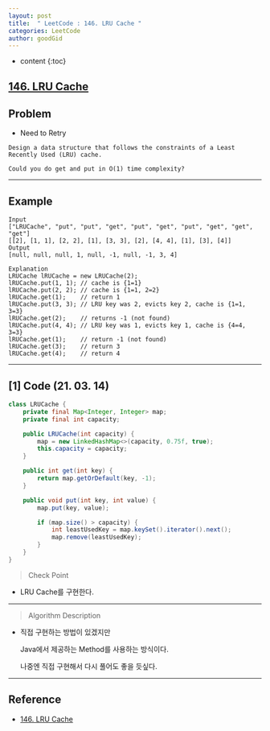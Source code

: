 ```yaml
---
layout: post
title:  " LeetCode : 146. LRU Cache "
categories: LeetCode
author: goodGid
---
```

* content
{:toc}

## [146. LRU Cache](https://leetcode.com/problems/lru-cache/)

## Problem

* Need to Retry

```
Design a data structure that follows the constraints of a Least Recently Used (LRU) cache.

Could you do get and put in O(1) time complexity?
```





---

## Example

```
Input
["LRUCache", "put", "put", "get", "put", "get", "put", "get", "get", "get"]
[[2], [1, 1], [2, 2], [1], [3, 3], [2], [4, 4], [1], [3], [4]]
Output
[null, null, null, 1, null, -1, null, -1, 3, 4]

Explanation
LRUCache lRUCache = new LRUCache(2);
lRUCache.put(1, 1); // cache is {1=1}
lRUCache.put(2, 2); // cache is {1=1, 2=2}
lRUCache.get(1);    // return 1
lRUCache.put(3, 3); // LRU key was 2, evicts key 2, cache is {1=1, 3=3}
lRUCache.get(2);    // returns -1 (not found)
lRUCache.put(4, 4); // LRU key was 1, evicts key 1, cache is {4=4, 3=3}
lRUCache.get(1);    // return -1 (not found)
lRUCache.get(3);    // return 3
lRUCache.get(4);    // return 4
```

---

## [1] Code (21. 03. 14)

``` java
class LRUCache {
    private final Map<Integer, Integer> map;
    private final int capacity;

    public LRUCache(int capacity) {
        map = new LinkedHashMap<>(capacity, 0.75f, true);
        this.capacity = capacity;
    }

    public int get(int key) {
        return map.getOrDefault(key, -1);
    }

    public void put(int key, int value) {
        map.put(key, value);

        if (map.size() > capacity) {
            int leastUsedKey = map.keySet().iterator().next();
            map.remove(leastUsedKey);
        }
    }
}
```

> Check Point

* LRU Cache를 구현한다.

---

> Algorithm Description

* 직접 구현하는 방법이 있겠지만

  Java에서 제공하는 Method를 사용하는 방식이다.

  나중엔 직접 구현해서 다시 풀어도 좋을 듯싶다.




---

## Reference

* [146. LRU Cache](https://leetcode.com/problems/lru-cache/)